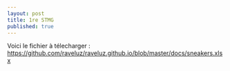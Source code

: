 ```yaml
---
layout: post
title: 1re STMG
published: true
---
```


Voici le fichier à télecharger : https://github.com/raveluz/raveluz.github.io/blob/master/docs/sneakers.xlsx

